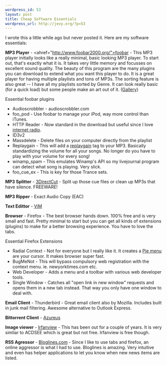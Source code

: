 ```yaml
--- 
wordpress_id: 53
layout: post
title: Cheap Software Essentials
wordpress_url: http://jevy.org/?p=53
---
```

I wrote this a little while ago but never posted it.  Here are my software essentials:

<strong>MP3 Player</strong> - <ahref="http://www.foobar2000.org/">foobar</a> - This MP3 player initially looks like a really minimal, basic looking MP3 player.  To start out, that's exactly what it is.  It takes very little memory and focusses on excellent sound quality.  The beauty of this program are the many plugins you can download to extend what you want this player to do.  It is a great player for having multiple playlists and tons of MP3s.  The sorting feature is also great -- I have all my playlists sorted by Genre.  It can look really basic (for a quick load) but some people make an art out of it.  (<a href="http://www.hydrogenaudio.org/forums/index.php?s=1c8dda475fb0324b37d08689e2fdc0e7&showtopic=30988">Gallery</a>)
<p>
Essential foobar plugins<p>
<ul><li>Audioscrobbler - audioscrobbler.com
<li>foo_pod - Use foobar to manage your iPod, way more control than iTunes.
<li>HTTP Reader - Now standard in the download but useful since I love <a href="http://www.shoutcast.com">internet radio</a>.
<li>ID3v2
<li>Massdelete - Delete files on your computer directly from the playlist
<li>Replaygain - This will add a <a href="http://www.replaygain.org/">replaygain</a> tag to your MP3.  Basically standardizing the volume for all your songs.  No longer do you have to play with your volume for every song!
<li>winamp_spam - This emulates Winamp's API so my livejournal program can detect what song is playing.  Very slick.
<li>foo_cue_ex - This is key for those Trance sets.
</ul>
<p>
<strong>MP3 Splitter</strong> - <a href="http://www.mpesch3.de/">3DirectCut</a> - Split up those cue files or clean up MP3s that have silence.  FREEWARE!
<p>
<strong>MP3 Ripper </strong>- Exact Audio Copy (EAC)
<p>
<strong>Text Edittor</strong> - <a href="http://www.vim.org/">ViM</a>
<p>
<strong>Browser</strong> - Firefox - The best browser hands down.  100% free and is very small and fast.  Pretty minimal to start but you can get all kinds of extensions (plugins) to make for a better browsing experience.  You have to love the tabs.
<p>
Essential Firefox Extensions
<ul><li>Radial Context - Not for everyone but I really like it.  It creates a <a href="http://www.piemenus.com/">Pie menu</a> are your cursor.  It makes browser super fast.
	<li>BugMeNot - This will bypass compulsory web registration with the context menu.  ie. newyorktimes.com etc.
	<li>Web Developer - Adds a menu and a toolbar with various web developer tools.
	<li>Single Window - Catches all "open link in new window" requests and opens them in a new tab instead.  That way you only have one window to deal with.</ul>
<p>
<strong>Email Client</strong> - Thunderbird - Great email client also by Mozilla.  Includes built in junk mail filtering.  Awesome alternative to Outlook Express.
<p>
<strong>Bittorrent Client</strong> - <a href="http://azureus.sourceforge.net/">Azureus</a>
<p>
<strong>Image viewer</strong> - <a href="http://www.irfanview.com/">Irfanview</a> - This has been out for a couple of years.  It is very simliar to ACDSEE which is great but not free.  Irfanview is free though.
<p>
<strong>RSS Agressor</strong> - <a href="http://www.bloglines.com/">Bloglines.com</a> - Since I like to use tabs and firefox, an online aggressor is what I had to use.  Bloglines is amazing.  Very intuitive and even has helper applications to let you know when new news items are listed.
